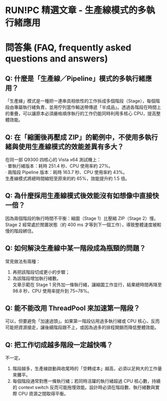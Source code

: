 # RUN!PC 精選文章 - 生產線模式的多執行緒應用

# 問答集 (FAQ, frequently asked questions and answers)

## Q: 什麼是「生產線／Pipeline」模式的多執行緒應用？
「生產線」模式是一種把一連串具相依性的工作拆成多個階段（Stage），每個階段由專屬執行緒負責，並用佇列當作輸送帶傳遞「半成品」。透過各階段在時間上的重疊，可以讓原本必須嚴格順序執行的工作仍能同時利用多核心 CPU，提高整體效能。

## Q: 在「縮圖後再壓成 ZIP」的範例中，不使用多執行緒與使用生產線模式的效能差異有多大？
在同一部 Q9300 四核心的 Vista x64 測試機上：  
‧ 單執行緒版本：耗時 251.4 秒、CPU 使用率約 27%。  
‧ 兩階段 Pipeline 版本：耗時 163.7 秒、CPU 使用率約 43%。  
生產線模式將總時間縮短至原來的約 65%，效能提升約 1.5 倍。

## Q: 為什麼採用生產線模式後效能沒有如想像中直接快一倍？
因為兩個階段的執行時間不平衡：縮圖（Stage 1）比壓縮 ZIP（Stage 2）慢。Stage 2 經常處於閒置狀態（約 400 ms 才等到下一個工作），導致整體速度被較慢的階段綁住。

## Q: 如何解決生產線中某一階段成為瓶頸的問題？
常見做法有兩種：  
1. 再把該階段切成更小的步驟；  
2. 為該階段增加執行緒數。  
文章示範在 Stage 1 另外加一條執行緒，讓縮圖工作並行，結果總時間再降至 98.8 秒，CPU 使用率提升到 75~78%。

## Q: 能不能改用 ThreadPool 來加速第一階段？
可以，但要避免「加速過頭」。如果第一階段佔用過多執行緒或 CPU 核心，反而可能把資源搶走，讓後續階段跟不上，或因為過多的排程開銷而降低整體效能。

## Q: 把工作切成越多階段一定越快嗎？
不一定。  
1. 階段越多，生產線啟動與收尾時的「空轉成本」越高，必須以足夠大的工作量來攤平。  
2. 每個階段通常對應一條執行緒；若同時活躍的執行緒超過 CPU 核心數，持續的 context switch 反而可能拖慢效能。設計時必須在階段數、執行緒數與實際 CPU 資源之間取得平衡。